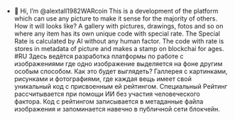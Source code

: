 - 👋 Hi, I’m @alextall1982WARcoin
This is a development of the platform which can use any picture to make it sense for the majority of others. How it will looks like? A gallery with pictures, drawings, fotos and so on where any item has its own unique code with special rate. The Special Rate is calculated by AI without any human factor. The code with rate is stores in metadata of picture and makes a stamp on blockchai for ages.
#RU
Здесь ведётся разработка платформы по работе с изображениями где одно изображение выделяется на фоне другим особым способом. Как это будет выглядеть? Галлерея с картинками, рисунками и фотографиями, где каждая вещь имеет свой уникальный код с присвоенным ей рейтингом. Специальный Рейтинг рассчитывается при помощи ИИ без участия человеческого фактора. Код с рейтингом записывается в метаданные файла изображения и запоминается навечно в публичной сети блокчейн.

